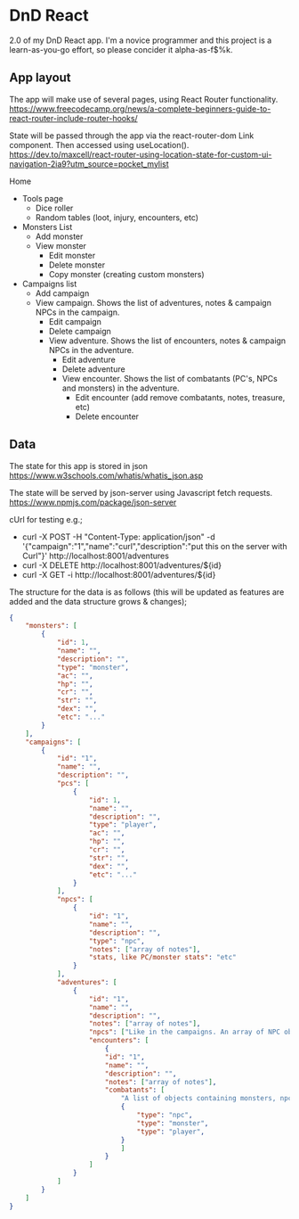 # DnD React
 2.0 of my DnD React app. 
 I'm a novice programmer and this project is a learn-as-you-go effort, so please concider it alpha-as-f$%k.

## App layout
The app will make use of several pages, using React Router functionality. https://www.freecodecamp.org/news/a-complete-beginners-guide-to-react-router-include-router-hooks/

State will be passed through the app via the react-router-dom Link component. Then accessed using useLocation(). https://dev.to/maxcell/react-router-using-location-state-for-custom-ui-navigation-2ia9?utm_source=pocket_mylist

Home
* Tools page
    * Dice roller
    * Random tables (loot, injury, encounters, etc)
* Monsters List
    * Add monster
    * View monster
        * Edit monster
        * Delete monster
        * Copy monster (creating custom monsters)
* Campaigns list
    * Add campaign
    * View campaign. Shows the list of adventures, notes & campaign NPCs in the campaign.
        * Edit campaign
        * Delete campaign
        * View adventure. Shows the list of encounters, notes & campaign NPCs in the adventure.
            * Edit adventure
            * Delete adventure
            * View encounter. Shows the list of combatants (PC's, NPCs and monsters) in the adventure.
                * Edit encounter (add remove combatants, notes, treasure, etc)
                * Delete encounter
     
 ## Data
 The state for this app is stored in json https://www.w3schools.com/whatis/whatis_json.asp

The state will be served by json-server using Javascript fetch requests. https://www.npmjs.com/package/json-server

cUrl for testing e.g.;
* curl -X POST -H "Content-Type: application/json" -d '{"campaign":"1","name":"curl","description":"put this on the server with Curl"}' http://localhost:8001/adventures
*  curl -X DELETE http://localhost:8001/adventures/${id}
*  curl -X GET -i http://localhost:8001/adventures/${id}

The structure for the data is as follows (this will be updated as features are added and the data structure grows & changes);
```json
{
    "monsters": [
        {
            "id": 1,
            "name": "",
            "description": "",
            "type": "monster",
            "ac": "",
            "hp": "",
            "cr": "",
            "str": "",
            "dex": "",
            "etc": "..."
        }
    ],
    "campaigns": [
        {
            "id": "1",
            "name": "",
            "description": "",
            "pcs": [
                {
                    "id": 1,
                    "name": "",
                    "description": "",
                    "type": "player",
                    "ac": "",
                    "hp": "",
                    "cr": "",
                    "str": "",
                    "dex": "",
                    "etc": "..."
                }
            ],
            "npcs": [
                {
                    "id": "1",
                    "name": "",
                    "description": "",
                    "type": "npc",
                    "notes": ["array of notes"],
                    "stats, like PC/monster stats": "etc"
                }
            ],
            "adventures": [
                {
                    "id": "1",
                    "name": "",
                    "description": "",
                    "notes": ["array of notes"],
                    "npcs": ["Like in the campaigns. An array of NPC objects", "That can be copied from the campaign state"],
                    "encounters": [
                        {
                        "id": "1",
                        "name": "",
                        "description": "",
                        "notes": ["array of notes"],
                        "combatants": [
                            "A list of objects containing monsters, npcs & player characters",
                            {
                                "type": "npc",
                                "type": "monster",
                                "type": "player",
                            }
                            ]
                        }
                    ]
                }
            ]
        }
    ]
}
```
